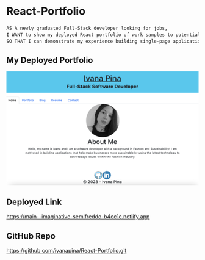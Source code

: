 # React-Portfolio

```md
AS A newly graduated Full-Stack developer looking for jobs,
I WANT to show my deployed React portfolio of work samples to potential employers,
SO THAT I can demonstrate my experience building single-page applications.
```

## My Deployed Portfolio

![Alt text](/src/assets/DeployedPage.png)

## Deployed Link

https://main--imaginative-semifreddo-b4cc1c.netlify.app

## GitHub Repo

https://github.com/ivanapina/React-Portfolio.git